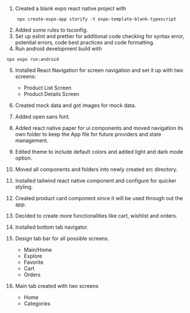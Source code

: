 1. Created a blank expo react native project with

```shell
    npx create-expo-app storify -t expo-template-blank-typescript
```

2. Added some rules to tsconfig.
3. Set up eslint and prettier for additional code checking for syntax error, potential errors, code best practices and code formatting.
4. Run android development build with

```shell
npx expo run:android
```

5. Installed React Navigation for screen navigation and set it up with two screens:

   - Product List Screen
   - Product Details Screen

6. Created mock data and got images for mock data.
7. Added open sans font.
8. Added react native paper for ui components and moved navigation its own folder to keep the App file for future providers and state management.
9. Edited theme to include default colors and added light and dark mode option.
10. Moved all components and folders into newly created src directory.
11. Installed tailwind react native component and configure for quicker styling.
12. Created product card component since it will be used through out the app.
13. Decided to create more functionalities like cart, wishlist and orders.
14. Installed bottom tab navigator.
15. Design tab bar for all possible screens.
    - Main/Home
    - Explore
    - Favorite
    - Cart
    - Orders
16. Main tab created with two screens
    - Home
    - Categories
